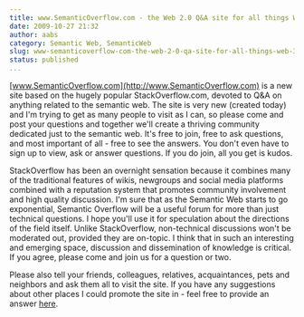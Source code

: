 ```yaml
---
title: www.SemanticOverflow.com - the Web 2.0 Q&A site for all things Web 3.0.
date: 2009-10-27 21:32
author: aabs
category: Semantic Web, SemanticWeb
slug: www-semanticoverflow-com-the-web-2-0-qa-site-for-all-things-web-3-0
status: published
...
```


<div>

[www.SemanticOverflow.com](http://www.SemanticOverflow.com) is a new site based on the hugely popular StackOverflow.com, devoted to Q&A on anything related to the semantic web. The site is very new (created today) and I'm trying to get as many people to visit as I can, so please come and post your questions and together we'll create a thriving community dedicated just to the semantic web. It's free to join, free to ask questions, and most important of all - free to see the answers. You don't even have to sign up to view, ask or answer questions. If you do join, all you get is kudos.

</div>

<div>

</div>

<div>

StackOverflow has been an overnight sensation because it combines many of the traditional features of wikis, newgroups and social media platforms combined with a reputation system that promotes community involvement and high quality discussion. I'm sure that as the Semantic Web starts to go exponential, Semantic Overflow will be a useful forum for more than just technical questions. I hope you'll use it for speculation about the directions of the field itself. Unlike StackOverflow, non-technical discussions won't be moderated out, provided they are on-topic. I think that in such an interesting and emerging space, discussion and dissemination of knowledge is critical. If you agree, please come and join us for a question or two.

</div>

<div>

</div>

<div>

Please also tell your friends, colleagues, relatives, acquaintances, pets and neighbors and ask them all to visit the site. If you have any suggestions about other places I could promote the site in - feel free to provide an answer [here](http://www.semanticoverflow.com/questions/1/where-can-i-learn-about-the-semantic-web).

</div>
